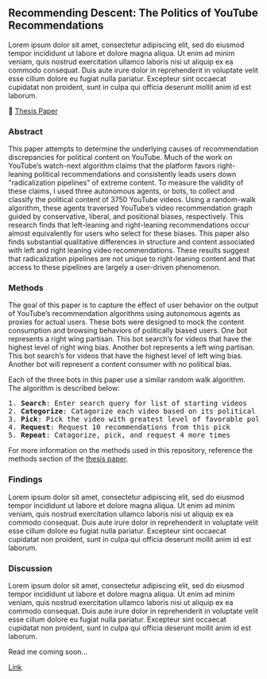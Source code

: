 ## Recommending Descent: The Politics of YouTube Recommendations

Lorem ipsum dolor sit amet, consectetur adipiscing elit, sed do eiusmod tempor incididunt ut labore et dolore magna aliqua. Ut enim ad minim veniam, quis nostrud exercitation ullamco laboris nisi ut aliquip ex ea commodo consequat. Duis aute irure dolor in reprehenderit in voluptate velit esse cillum dolore eu fugiat nulla pariatur. Excepteur sint occaecat cupidatat non proident, sunt in culpa qui officia deserunt mollit anim id est laborum.

📑 <a href="thesis.pdf" download>Thesis Paper</a>

### Abstract

This paper attempts to determine the underlying causes of recommendation discrepancies for political content on YouTube. Much of the work on YouTube’s watch-next algorithm claims that the platform favors right-leaning political recommendations and consistently leads users down
"radicalization pipelines" of extreme content. To measure the validity of these claims, I used three autonomous agents, or bots, to collect and classify the political content of 3750 YouTube videos. Using a random-walk algorithm, these agents traversed YouTube’s video recommendation graph guided by conservative, liberal, and positional biases, respectively. This research finds that left-leaning and right-leaning recommendations occur almost equivalently for users who select for these biases. This paper also finds substantial qualitative differences in structure and content associated with left and right leaning video recommendations. These results suggest that radicalization pipelines are not unique to right-leaning content and that access to these pipelines are largely a user-driven phenomenon.

### Methods

The goal of this paper is to capture the effect of user behavior on the output of YouTube’s recommendation algorithms using autonomous agents as proxies for actual users. These bots were designed to mock the content consumption and browsing behaviors of politically biased users. One bot represents a right wing partisan. This bot search’s for videos that have the highest level of right wing bias. Another bot represents a left wing partisan. This bot search’s for videos that have the highest level of left wing bias. Another bot will represent a content consumer with no political bias.

Each of the three bots in this paper use a similar random walk algorithm. The algorithm is described below:

<pre>
1. <b>Search</b>: Enter search query for list of starting videos
2. <b>Categorize</b>: Catagorize each video based on its political content
3. <b>Pick</b>: Pick the video with greatest level of favorable political bias (for the Neutral Bot pick the first video)
4. <b>Request</b>: Request 10 recommendations from this pick
5. <b>Repeat</b>: Catagorize, pick, and request 4 more times
</pre>

For more information on the methods used in this repository, reference the methods section of the [thesis paper](thesis.pdf).

### Findings

Lorem ipsum dolor sit amet, consectetur adipiscing elit, sed do eiusmod tempor incididunt ut labore et dolore magna aliqua. Ut enim ad minim veniam, quis nostrud exercitation ullamco laboris nisi ut aliquip ex ea commodo consequat. Duis aute irure dolor in reprehenderit in voluptate velit esse cillum dolore eu fugiat nulla pariatur. Excepteur sint occaecat cupidatat non proident, sunt in culpa qui officia deserunt mollit anim id est laborum.

### Discussion

Lorem ipsum dolor sit amet, consectetur adipiscing elit, sed do eiusmod tempor incididunt ut labore et dolore magna aliqua. Ut enim ad minim veniam, quis nostrud exercitation ullamco laboris nisi ut aliquip ex ea commodo consequat. Duis aute irure dolor in reprehenderit in voluptate velit esse cillum dolore eu fugiat nulla pariatur. Excepteur sint occaecat cupidatat non proident, sunt in culpa qui officia deserunt mollit anim id est laborum.

Read me coming soon...

[Link](https://colab.research.google.com/gist/daniel-covelli/d1201ff9e42e4ab39ef184b3cc10f091/demo.ipynb#offline=true&sandboxMode=false)
